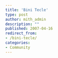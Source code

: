 ```yaml
---
title: 'Bini Tecle'
type: post
author: mith_admin
description: ""
published: 2007-04-16
redirect_from: 
- /bini-tecle/
categories:
- Community
---
```

